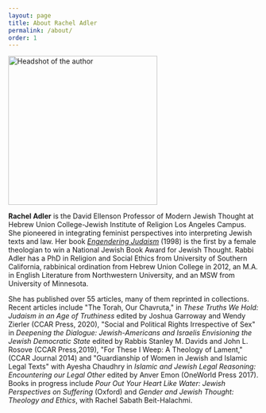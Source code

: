 ```yaml
---
layout: page
title: About Rachel Adler
permalink: /about/
order: 1
---
```


<div class="author-headshot"><img width="300px" class="author-headshot" alt="Headshot of the author" src="{{ "/assets/images/rachel_adler_lg.jpg" | relative_url }}" /></div>
<p class="big"><strong>Rachel Adler</strong> is the David Ellenson Professor of Modern Jewish Thought at Hebrew Union College-Jewish Institute of Religion Los Angeles Campus. She pioneered in integrating feminist perspectives into interpreting Jewish texts and law. Her book <em><a href="https://www.amazon.com/Engendering-Judaism-Inclusive-Theology-Ethics/dp/0807036196/ref=sr_1_1?keywords=Rachel+Adler&qid=1582169002&s=books&sr=1-1">Engendering Judaism</a></em> (1998) is the first by a female theologian to win a National Jewish Book Award for Jewish Thought. Rabbi Adler has a PhD in Religion and Social Ethics from University of Southern California, rabbinical ordination from Hebrew Union College in 2012, an M.A. in English Literature from Northwestern University, and an MSW from University of Minnesota.</p>
<p class="big">She has published over 55 articles, many of them reprinted in collections. Recent articles include "The Torah, Our Chavruta," in <em>These Truths We Hold: Judaism in an Age of Truthiness</em> edited by Joshua Garroway and Wendy Zierler (CCAR Press, 2020), "Social and Political Rights Irrespective of Sex" in <em>Deepening the Dialogue: Jewish-Americans and Israelis Envisioning the Jewish Democratic State</em> edited by Rabbis Stanley M. Davids and John L. Rosove (CCAR Press,2019), "For These I Weep: A Theology of Lament," (CCAR Journal 2014) and "Guardianship of Women in Jewish and Islamic Legal Texts" with Ayesha Chaudhry in <em>Islamic and Jewish Legal Reasoning: Encountering our Legal Other</em> edited by Anver Emon (OneWorld Press 2017). Books in progress include <em>Pour Out Your Heart Like Water: Jewish Perspectives on Suffering</em> (Oxford) and <em>Gender and Jewish Thought: Theology and Ethics</em>, with Rachel Sabath Beit-Halachmi.</p>
